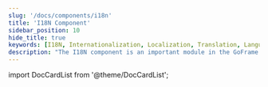 ```yaml
---
slug: '/docs/components/i18n'
title: 'I18N Component'
sidebar_position: 10
hide_title: true
keywords: [I18N, Internationalization, Localization, Translation, Language Support, Multilingual, GoFrame, GoFrame Framework, Open Source Framework, Extensible Component]
description: "The I18N component is an important module in the GoFrame framework, providing internationalization and localization support to help developers implement multilingual websites or applications. With the I18N component, users can experience software functionality more smoothly in different language environments, enhancing the usability for global users."
---
```


import DocCardList from '@theme/DocCardList';

<DocCardList />